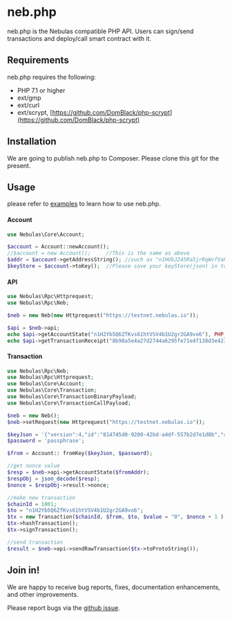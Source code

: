 # neb.php

neb.php is the Nebulas compatible PHP API. 
Users can sign/send transactions and deploy/call smart contract with it.

## Requirements
neb.php requires the following:

- PHP 7.1 or higher
- ext/gmp 
- ext/curl
- ext/scrypt, [https://github.com/DomBlack/php-scrypt](https://github.com/DomBlack/php-scrypt)

## Installation

We are going to publish neb.php to Composer. 
Please clone this git for the present. 


## Usage

please refer to [examples](/example) to learn how to use neb.php.

#### Account 

```php
use Nebulas\Core\Account;

$account = Account::newAccount();
//$account = new Account();     //This is the same as above
$addr = $account->getAddressString(); //such as "n1HUbJZ45Ra5jrRqWvfVaRMiBMB3CACGhqc"  
$keyStore = $account->toKey();  //Please save your keyStore(json) in to file and keep it safe

```

#### API

```php
use Nebulas\Rpc\Httprequest;
use Nebulas\Rpc\Neb;

$neb = new Neb(new Httprequest("https://testnet.nebulas.io"));

$api = $neb->api;
echo $api->getAccountState("n1H2Yb5Q6ZfKvs61htVSV4b1U2gr2GA9vo6"), PHP_EOL;;
echo $api->getTransactionReceipt("8b98a5e4a27d2744a6295fe71e4f138d3e423ced11c81e201c12ac8379226ad1"), PHP_EOL;
```

#### Transaction

```php
use Nebulas\Rpc\Neb;
use Nebulas\Rpc\Httprequest;
use Nebulas\Core\Account;
use Nebulas\Core\Transaction;
use Nebulas\Core\TransactionBinaryPayload;
use Nebulas\Core\TransactionCallPayload;

$neb = new Neb();
$neb->setRequest(new Httprequest("https://testnet.nebulas.io"));

$keyJson = '{"version":4,"id":"814745d0-9200-42bd-a4df-557b2d7e1d8b","address":"n1H2Yb5Q6ZfKvs61htVSV4b1U2gr2GA9vo6","crypto":{"ciphertext":"fb831107ce71ed9064fca0de8d514d7b2ba0aa03aa4fa6302d09fdfdfad23a18","cipherparams":{"iv":"fb65caf32f4dbb2593e36b02c07b8484"},"cipher":"aes-128-ctr","kdf":"scrypt","kdfparams":{"dklen":32,"salt":"dddc4f9b3e2079b5cc65d82d4f9ecf27da6ec86770cb627a19bc76d094bf9472","n":4096,"r":8,"p":1},"mac":"1a66d8e18d10404440d2762c0d59d0ce9e12a4bbdfc03323736a435a0761ee23","machash":"sha3256"}}';
$password = 'passphrase';

$from = Account:: fromKey($keyJson, $password);

//get nonce value
$resp = $neb->api->getAccountState($fromAddr);
$respObj = json_decode($resp);
$nonce = $respObj->result->nonce;

//make new transaction
$chainId = 1001;
$to = "n1H2Yb5Q6ZfKvs61htVSV4b1U2gr2GA9vo6";
$tx = new Transaction($chainId, $from, $to, $value = "0", $nonce + 1 );
$tx->hashTransaction();
$tx->signTransaction();

//send transaction
$result = $neb->api->sendRawTransaction($tx->toProtoString());

```

## Join in!

We are happy to receive bug reports, fixes, documentation enhancements, and other improvements.

Please report bugs via the [github issue]().






